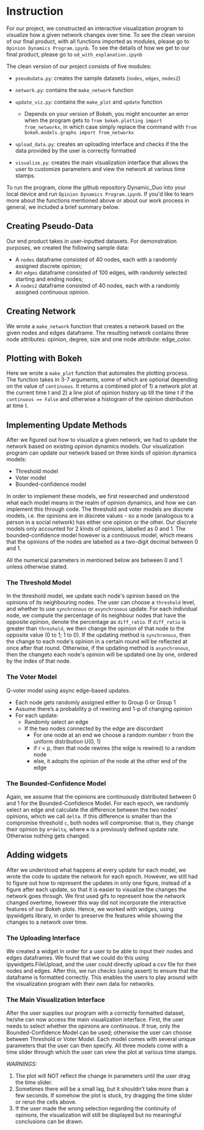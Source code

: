 # Instruction 

For our project, we constructed an interactive visualization program to visualize how a given network changes over time. To see the clean version of our final product, with all
functions imported as modules, please go to `Opinion Dynamics Program.ipynb`. To see the details of how we get to our final product, please go to `od_with_explanation.ipynb`

The clean version of our project consists of five modules:
- `pseudodata.py`: creates the sample datasets (`nodes`, `edges`, `nodes2`)
- `network.py`: contains the `make_network` function 
- `update_viz.py`: contains the `make_plot` and `update` function
 
	- Depends on your version of Bokeh, you might encounter an error when the program gets to `from bokeh.plotting import from_networkx`, in which case simply replace the command with  `from bokeh.models.graphs import from_networkx`
	
- `upload_data.py`: creates an uploading interface and checks if the the data provided by the user is correctly formatted
- `visualize.py`: creates the main visualization interface that allows the user to customize parameters and view the network at various time stamps. 

To run the program, clone the github repository Dynamic_Duo into your local device and run `Opinion Dynamics Program.ipynb`. If you'd like to learn more about the functions mentioned above or about our work process in general, we included a brief summary below. 


## Creating Pseudo-Data 

Our end product takes in user-inputted datasets. For demonstration purposes, we created the following sample data: 
- A `nodes` dataframe consisted of 40 nodes, each with a randomly assigned discrete opinion;  
- An `edges` dataframe consisted of 100 edges, with randomly selected starting and ending nodes;
- A `nodes2` dataframe consisted of 40 nodes, each with a randomly assigned continuous opinion.  

## Creating Network

We wrote a `make_network` function that creates a network based on the given nodes and edges dataframe. The resulting network contains three node attributes: opinion, degree, size and one node attribute: edge_color.


## Plotting with Bokeh 

Here we wrote a `make_plot` function that automates the plotting process. The function takes in 3-7 arguments, some of which are optional depending on the value of `continuous`. 
It returns a combined plot of 1) a network plot at the current time t and 2) a line plot of opinion history up till the time t if the `continuous == False` and otherwise a histogram of the opinion distribution at time t. 

## Implementing Update Methods 

After we figured out how to visualize a given network, we had to update the network based on existing opinion dynamics models. Our visualization program can update our network based on three kinds of opinion dynamics models:
- Threshold model
- Voter model
- Bounded-confidence model

In order to implement these models, we first researched and understood what each model means in the realm of opinion dynamics, and how we can implement this through code. The threshold and voter models are discrete models, i.e. the opinions are in discrete values - so a node (analogous to a person in a social network) has either one opinion or the other. Our discrete models only accounted for 2 kinds of opinions, labelled as 0 and 1. The bounded-confidence model however is a continuous model, which means that the opinions of the nodes are labelled as a two-digit decimal between 0 and 1.


All the numerical parameters in mentioned below are between 0 and 1 unless otherwise stated. 

### The Threshold Model
In the threshold model, we update each node's opinion based on the opinions of its neighbouring nodes. The user can choose a `threshold` level, and whether to use `synchronous` or `asynchronous` update. For each individual node, we compute the percentage of its neighbour nodes that have the opposite opinion, denote the percentage as `diff_ratio`. If `diff_ratio` is greater than `threshold`, we then change the opinion of that node to the opposite value (0 to 1; 1 to 0). If the updating method is `synchronous`, then the change to each node's opinion in a certain round will be reflected at once after that round. Otherwise, if the updating method is `asynchronous`, then the changeto each node's opinion will be updated one by one, ordered by the index of that node.


### The Voter Model

Q-voter model using async edge-based updates.

- Each node gets randomly assigned either to Group 0 or Group 1
- Assume there’s a probability p of rewiring and 1-p of changing opinion
- For each update:
    - Randomly select an edge
    - If the two nodes connected by the edge are discordant
        - For one node at an end we choose a random number r from the uniform distribution U(0, 1)
        - if r < p, then that node rewires (the edge is rewired) to a random node
        - else, it adopts the opinion of the node at the other end of the edge

### The Bounded-Confidence Model

Again, we assume that the opinions are continuously distributed between 0 and 1 for the Bounded-Confidence Model. For each epoch, we randomly select an edge and calculate the difference between the two nodes' opinions, which we call `delta`. If this difference is smaller than the compromise threshold `c`, both nodes will compromise: that is, they change their opinion by `m*delta`, where `m` is a previously defined update rate. Otherwise nothing gets changed. 


## Adding widgets 

After we understood what happens at every update for each model, we wrote the code to update the network for each epoch. However, we still had to figure out how to represent the updates in only one figure, instead of a figure after each update, so that it is easier to visualize the changes the network goes through. We first used gifs to represent how the network changed overtime, however this way did not incorporate the interactive features of our Bokeh plots. Hence, we worked with widges, using ipywidgets library, in order to preserve the features while showing the changes to a network over time.

### The Uploading Interface 

We created a widget in order for a user to be able to input their nodes and edges dataframes. We found that we could do this using ipywidgets.FileUpload, and the user could directly upload a csv file for their nodes and edges. After this, we run checks (using assert) to ensure that the dataframe is formatted correctly. This enables the users to play around with the visualization program with their own data for networks.


### The Main Visualization Interface 
After the user supplies our program with a correctly formatted dataset, he/she can now access the main visualization interface. First, the user needs to select whether the opinions are continuous. If true, only the Bounded-Confidence Model can be used; otherwise the user can choose between Threshold or Voter Model. Each model comes with several unique parameters that the user can then specify. All three models come with a time slider through which the user can view the plot at various time stamps. 

*WARNINGS:* 
1. The plot will NOT reflect the change in parameters until the user drag the time slider.
2. Sometimes there will be a small lag, but it shouldn't take more than a few seconds. If somehow the plot is stuck, try dragging the time slider or rerun the cells above. 
3. If the user made the wrong selection regarding the continuity of opinions, the visualization will still be displayed but no meaningful conclusions can be drawn. 





